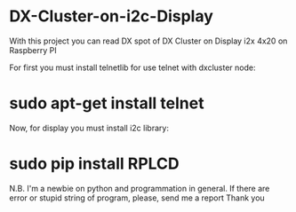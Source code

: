 # DX-Cluster-on-i2c-Display
With this project you can read DX spot of DX Cluster on Display i2x 4x20 on Raspberry PI

For first you must install telnetlib for use telnet with dxcluster node:

# sudo apt-get install telnet

Now, for display you must install i2c library:

# sudo pip install RPLCD

N.B. I'm a newbie on python and programmation in general. If there are error or stupid string of program, please, send me a report
Thank you
